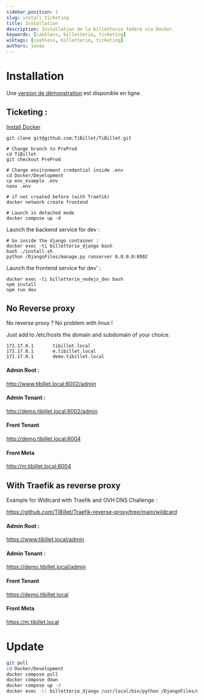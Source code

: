```yaml
---
sidebar_position: 1
slug: install_ticketing
title: Installation
description: Installation de la billetterie fédéré via Docker.
keywords: [cashless, billetterie, ticketing]
wiktags: [cashless, billetterie, ticketing]
authors: jonas
---
```


# Installation

Une [version de démonstration](/docs/presentation/demonstration) est disponible en ligne.

## Ticketing :

[Install Docker](https://docs.docker.com/engine/install/)

```shell
git clone git@github.com:TiBillet/TiBillet.git

# Change branch to PreProd
cd TiBillet
git checkout PreProd

# Change environment credential inside .env
cd Docker/Development
cp env_example .env
nano .env

# if not created before (with Traefik)
docker network create frontend

# Launch in detached mode
docker compose up -d
```

Launch the backend service for dev :
```shell
# Go inside the django container :
docker exec -ti billetterie_django bash
bash ./install.sh 
python /DjangoFiles/manage.py runserver 0.0.0.0:8002
```

Launch the frontend service for dev' : 
```shell
docker exec -ti billetterie_nodejs_dev bash
npm install
npm run dev
```


## No Reverse proxy

No reverse proxy ? No problem with linux !

Just add to /etc/hosts the domain and subdomain of your choice.

```
172.17.0.1       tibillet.local
172.17.0.1       m.tibillet.local
172.17.0.1       demo.tibillet.local
```

#### Admin Root :
http://www.tibillet.local:8002/admin
#### Admin Tenant :
http://demo.tibillet.local:8002/admin
#### Front Tenant 
http://demo.tibillet.local:8004
#### Front Meta 
http://m.tibillet.local:8004


## With Traefik as reverse proxy 

Example for Widlcard with Traefik and OVH DNS Challenge :

https://github.com/TiBillet/Traefik-reverse-proxy/tree/main/wildcard

#### Admin Root :
https://www.tibillet.local/admin
#### Admin Tenant :
https://demo.tibillet.local/admin
#### Front Tenant 
https://demo.tibillet.local
#### Front Meta 
https://m.tibillet.local


# Update

```bash
git pull
cd Docker/Development
docker compose pull
docker compose down
docker compose up -d
docker exec -ti billetterie_django /usr/local/bin/python /DjangoFiles/manage.py migrate
```